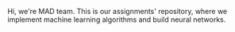 Hi, we're MAD team.
This is our assignments' repository, where we implement machine learning algorithms and build neural networks.

